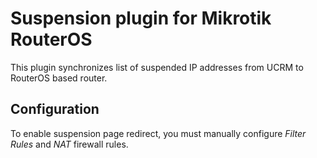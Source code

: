 # Suspension plugin for Mikrotik RouterOS
This plugin synchronizes list of suspended IP addresses from UCRM to RouterOS based router. 


## Configuration
To enable suspension page redirect, you must manually configure _Filter Rules_ and _NAT_ firewall rules.
